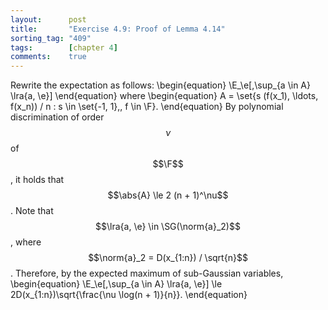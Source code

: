 ```yaml
---
layout:      post
title:       "Exercise 4.9: Proof of Lemma 4.14"
sorting_tag: "409"
tags:        [chapter 4]
comments:    true
---
```


Rewrite the expectation as follows:
\begin{equation}
    \E_\e[\,\sup_{a \in A} \lra{a, \e}]
\end{equation}
where
\begin{equation}
    A = \set{s (f(x_1), \ldots, f(x_n)) / n : s \in \set{-1, 1},\, f \in \F}.
\end{equation}
By polynomial discrimination of order $$\nu$$ of $$\F$$, it holds that $$\abs{A} \le 2 (n + 1)^\nu$$.
Note that $$\lra{a, \e} \in \SG(\norm{a}_2)$$, where $$\norm{a}_2 = D(x_{1:n}) / \sqrt{n}$$.
Therefore, by the expected maximum of sub-Gaussian variables,
\begin{equation}
    \E_\e[\,\sup_{a \in A} \lra{a, \e}] \le 2D(x_{1:n})\sqrt{\frac{\nu \log(n + 1)}{n}}.
\end{equation}